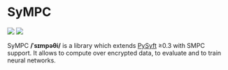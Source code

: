 # SyMPC

<a href=""><img src="https://github.com/OpenMined/SyMPC/workflows/Tests/badge.svg?branch=main" /></a>
<a href="https://openmined.slack.com/messages/lib_sympc"><img src="https://img.shields.io/badge/chat-on%20slack-7A5979.svg" /></a>

 
 SyMPC **/ˈsɪmpəθi/** is a library which extends [PySyft](https://github.com/OpenMined/PySyft) ≥0.3 with SMPC support. It allows to compute over encrypted data, to evaluate and to train neural networks. 